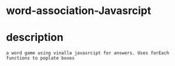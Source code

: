 # word-association-Javasrcipt
# description
    a word game using vinalla javasrcipt for answers. Uses forEach functions to poplate boxes